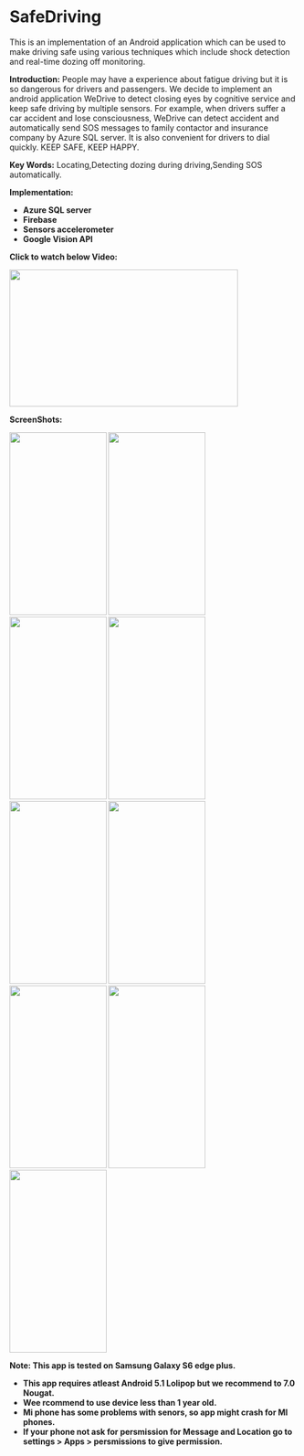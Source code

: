 # SafeDriving
This is an implementation of an Android application which can be used to make driving safe using various techniques which include shock detection and real-time dozing off monitoring.

<B>Introduction:</B>
People may have a experience about fatigue driving but it is so dangerous for drivers and passengers. We decide to implement an android application WeDrive to detect closing eyes by cognitive service and keep safe driving by multiple sensors. For example, when drivers suffer a car accident and lose consciousness, WeDrive can detect accident and automatically send SOS messages to family contactor and insurance company by Azure SQL server. It is also convenient for drivers to dial quickly. KEEP SAFE, KEEP HAPPY.

<B>Key Words:</B>
Locating,Detecting dozing during driving,Sending SOS automatically.

<B>Implementation:<B>
<ul>
 <li>Azure SQL server</li>
 <li>Firebase</li>
 <li>Sensors accelerometer</li>
 <li>Google Vision API</li>
</ul>

<B>Click to watch below Video:</B>

[<img src="https://github.com/thakkarj/SafeDrive/blob/master/Screenshots/Screen%20Shot%202017-10-09%20at%203.42.26%20am.png" width="400" height="240">](https://youtu.be/w6hoLfU3DRM)

<B>ScreenShots:</B>

<img src="https://github.com/thakkarj/SafeDrive/blob/master/Screenshots/1.png" width="170" height="320">
<img src="https://github.com/thakkarj/SafeDrive/blob/master/Screenshots/2.png" width="170" height="320">
<img src="https://github.com/thakkarj/SafeDrive/blob/master/Screenshots/3.png" width="170" height="320">
<img src="https://github.com/thakkarj/SafeDrive/blob/master/Screenshots/4.png" width="170" height="320">
<img src="https://github.com/thakkarj/SafeDrive/blob/master/Screenshots/5.png" width="170" height="320">
<img src="https://github.com/thakkarj/SafeDrive/blob/master/Screenshots/6.png" width="170" height="320">
<img src="https://github.com/thakkarj/SafeDrive/blob/master/Screenshots/7.png" width="170" height="320">
<img src="https://github.com/thakkarj/SafeDrive/blob/master/Screenshots/8.png" width="170" height="320">
<img src="https://github.com/thakkarj/SafeDrive/blob/master/Screenshots/9.png" width="170" height="320">

<B>Note: This app is tested on Samsung Galaxy S6 edge plus.</B>
<ul>
 <li>This app requires atleast Android 5.1 Lolipop but we recommend to 7.0 Nougat.</li>
 <li>Wee rcommend to use device less than 1 year old.</li>
 <li>Mi phone has some problems with senors, so app might crash for MI phones.</li>
 <li>If your phone not ask for persmission for Message and Location go to settings > Apps > persmissions to give permission.</li>
</ul>
